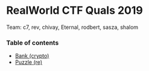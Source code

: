# RealWorld CTF Quals 2019

Team: c7, rev, chivay, Eternal, rodbert, sasza, shalom

### Table of contents

* [Bank (crypto)](bank)
* [Puzzle (re)](puzzle)
